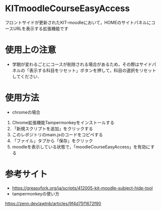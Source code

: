 # KITmoodleCourseEasyAccess
フロントサイドが更新されたKIT-moodleにおいて，HOMEのサイトパネルにコースURLを表示する拡張機能です

# 使用上の注意
* 学期が変わるごとにコースが削除される場合があるため，その際はサイドパネルの「表示する科目をリセット」ボタンを押して，科目の選択をリセットしてください．

# 使用方法
* chromeの場合
1. Chrome拡張機能Tampermonkeyをインストールする
2. 「新規スクリプトを追加」をクリックする
3. このレポジトリのmain.jsのコードをコピペする
4. 「ファイル」タブから「保存」をクリック
5. moodleを表示している状態で，「moodleCourseEasyAccess」を有効にする

# 参考サイト
* https://greasyfork.org/ja/scripts/412005-kit-moodle-subject-hide-tool
* tampermonkeyの使い方

https://zenn.dev/awtnb/articles/9f4d75f1672f90
